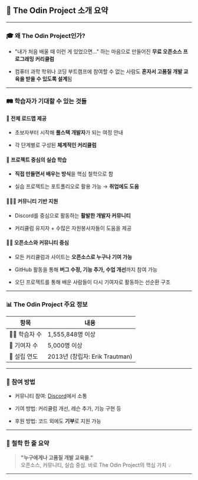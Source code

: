 ## 🌌 The Odin Project 소개 요약

---

### 🎓 **왜 The Odin Project인가?**

- "내가 처음 배울 때 이런 게 있었으면…" 하는 마음으로 만들어진 **무료 오픈소스 프로그래밍 커리큘럼**
    
- 컴퓨터 과학 학위나 코딩 부트캠프에 참여할 수 없는 사람도 **혼자서 고품질 개발 교육을 받을 수 있도록 설계**됨
    

---

### 🛤️ **학습자가 기대할 수 있는 것들**

#### 📍 **전체 로드맵 제공**

- 초보자부터 시작해 **풀스택 개발자**가 되는 여정 안내
    
- 각 단계별로 구성된 **체계적인 커리큘럼**
    

#### 🧪 **프로젝트 중심의 실습 학습**

- **직접 만들면서 배우는 방식**을 핵심 철학으로 함
    
- 실습 프로젝트는 포트폴리오로 활용 가능 → **취업에도 도움**
    

#### 🧑‍🤝‍🧑 **커뮤니티 기반 지원**

- Discord를 중심으로 활동하는 **활발한 개발자 커뮤니티**
    
- 커리큘럼 유지자 + 수많은 자원봉사자들이 도움을 제공
    

#### 🧑‍💻 **오픈소스와 커뮤니티 중심**

- 모든 커리큘럼과 사이트는 **오픈소스로 누구나 기여 가능**
    
- GitHub 활동을 통해 **버그 수정, 기능 추가, 수업 개선**까지 참여 가능
    
- 오딘 프로젝트를 통해 배운 사람들이 다시 기여자로 활동하는 선순환 구조
    

---

### 📊 **The Odin Project 주요 정보**

|항목|내용|
|---|---|
|👨‍🎓 학습자 수|1,555,848명 이상|
|🤝 기여자 수|5,000명 이상|
|📅 설립 연도|2013년 (창립자: Erik Trautman)|

---

### 🤝 **참여 방법**

- 커뮤니티 참여: [Discord](https://discord.gg/)에서 소통
    
- 기여 방법: 커리큘럼 개선, 레슨 추가, 기능 구현 등
    
- 후원 방법: 코드 외에도 **기부**로 지원 가능
    

---

### 💬 **철학 한 줄 요약**

> **"누구에게나 고품질 개발 교육을."**  
> 오픈소스, 커뮤니티, 실습 중심. 바로 The Odin Project의 핵심 가치 💡

---